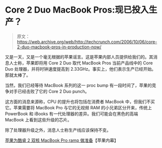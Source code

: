 # Core 2 Duo MacBook Pros:现已投入生产？

> 原文：<https://web.archive.org/web/http://techcrunch.com/2006/10/06/core-2-duo-macbook-pros-in-production-now/>

又是一天，又是一个毫无根据的苹果谣言。这是苹果内部人员提供给我们的。其消息人士称，苹果即将用 Core 2 Duo 取代 MacBook Pros 当前产品线中的 Core Duo 处理器，并将时钟速度提高到 2.33GHz。事实上，他们表示生产已经开始。那就太棒了。

当然，我们已经等待 MacBook 系列的这一 proc bump 有一段时间了，苹果的竞争对手已经击败了它的 Core 2 Duo punch。

这方面的消息来源称，CPU 的提升也将包括在消费者 MacBook 中，但我们不买它。苹果需要将 MacBook Pro 与它的无视频 RAM 的小兄弟区分开来，传统上 PowerBook 和 iBooks 有一代处理器的差异。我们可能会在黑色的高端 MacBook 上看到这些升级的芯片。

除了处理器升级之外，消息人士称生产线应该保持不变。

[苹果为酷睿 2 双核 MacBook Pro ramp 做准备](https://web.archive.org/web/20151004142143/http://www.appleinsider.com/article.php?id=2114)【苹果内幕】